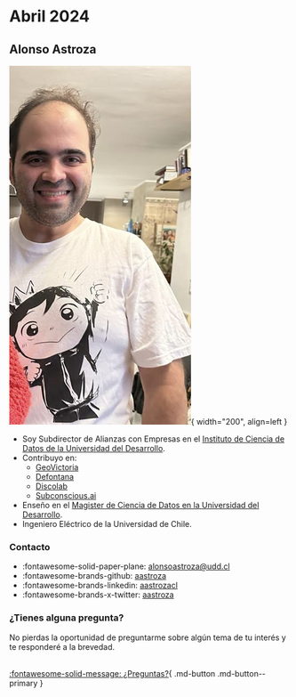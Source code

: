 # Abril 2024

## Alonso Astroza

![Alonso](../assets/images/alonso.png){ width="200", align=left }

* Soy Subdirector de Alianzas con Empresas en el [Instituto de Ciencia de Datos de la Universidad del Desarrollo](https://ingenieria.udd.cl/persona/alonso-astroza-tagle/).
* Contribuyo en:
    * [GeoVictoria](https://www.geovictoria.com)
    * [Defontana](https://www.defontana.com)
    * [Discolab](https://www.discolab.cl)
    * [Subconscious.ai](https://www.subconscious.ai/)
* Enseño en el [Magister de Ciencia de Datos en la Universidad del Desarrollo](https://ingenieria.udd.cl/postgrado/magister-en-data-science/profesores/).
* Ingeniero Eléctrico de la Universidad de Chile.

### Contacto

* :fontawesome-solid-paper-plane: alonsoastroza@udd.cl
* :fontawesome-brands-github: [aastroza](https://github.com/aastroza)
* :fontawesome-brands-linkedin: [aastrozacl](https://www.linkedin.com/in/aastrozacl/)
* :fontawesome-brands-x-twitter: [aastroza](https://twitter.com/aastroza)

### ¿Tienes alguna pregunta?

No pierdas la oportunidad de preguntarme sobre algún tema de tu interés y te responderé a la brevedad.
<br>
<br>

[:fontawesome-solid-message: ¿Preguntas?](../questions/index.md){ .md-button .md-button--primary }